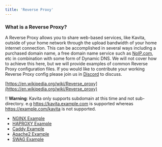 ```yaml
---
title: 'Reverse Proxy'
---
```


### What is a Reverse Proxy?

A Reverse Proxy allows you to share web-based services, like Kavita, outside of your home network through the upload bandwidth of your home internet connection. This can be accomplished in several ways including a purchased domain name, a free domain name service such as [NoIP.com](https://www.noip.com/), etc in combination with some form of Dynamic DNS. We will not cover how to achieve this here, but we will provide examples of common Reverse Proxy configuration files. If you would like to contribute your working Reverse Proxy config please join us in [Discord](https://discord.gg/b52wT37kt7) to discuss. 

[https://en.wikipedia.org/wiki/Reverse_proxy](https://en.wikipedia.org/wiki/Reverse_proxy)

!! **Warning**: Kavita only supports subdomain at this time and not sub-directory. e.g https://kavita.example.com is supported whereas https://example.com/kavita is not supported.

* [NGINX Example](https://wiki.kavitareader.com/en/install/access-kavita-from-network/reverse-proxy/nginx-example)
* [HAPROXY Example](https://wiki.kavitareader.com/en/install/access-kavita-from-network/reverse-proxy/haproxy-example)
* [Caddy Example](https://wiki.kavitareader.com/en/install/access-kavita-from-network/reverse-proxy/caddy-example)
* [Apache2 Example](https://wiki.kavitareader.com/en/install/access-kavita-from-network/reverse-proxy/apache2-example)
* [SWAG Example](https://wiki.kavitareader.com/en/install/access-kavita-from-network/reverse-proxy/swag-example)
